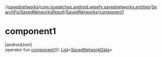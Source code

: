 //[savednetworks](../../../../index.md)/[com.isupatches.android.wisefy.savednetworks.entities](../../index.md)/[SearchForSavedNetworksResult](../index.md)/[SavedNetworks](index.md)/[component1](component1.md)

# component1

[androidJvm]\
operator fun [component1](component1.md)(): [List](https://kotlinlang.org/api/latest/jvm/stdlib/kotlin.collections/-list/index.html)&lt;[SavedNetworkData](../../-saved-network-data/index.md)&gt;
